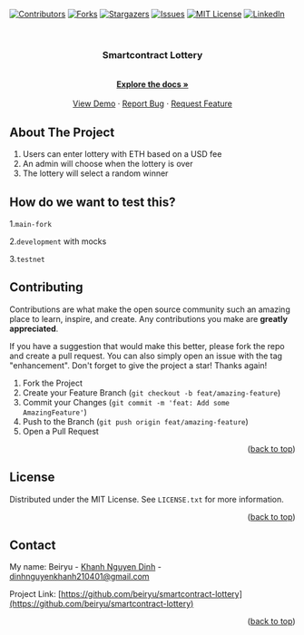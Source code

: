 <!-- Improved compatibility of back to top link: See: https://github.com/othneildrew/Best-README-Template/pull/73 -->

<a name="readme-top"></a>

<!--
*** Thanks for checking out the Best-README-Template. If you have a suggestion
*** that would make this better, please fork the repo and create a pull request
*** or simply open an issue with the tag "enhancement".
*** Don't forget to give the project a star!
*** Thanks again! Now go create something AMAZING! :D
-->

<!-- PROJECT SHIELDS -->
<!--
*** I'm using markdown "reference style" links for readability.
*** Reference links are enclosed in brackets [ ] instead of parentheses ( ).
*** See the bottom of this document for the declaration of the reference variables
*** for contributors-url, forks-url, etc. This is an optional, concise syntax you may use.
*** https://www.markdownguide.org/basic-syntax/#reference-style-links
-->

[![Contributors][contributors-shield]][contributors-url]
[![Forks][forks-shield]][forks-url]
[![Stargazers][stars-shield]][stars-url]
[![Issues][issues-shield]][issues-url]
[![MIT License][license-shield]][license-url]
[![LinkedIn][linkedin-shield]][linkedin-url]

<!-- PROJECT LOGO -->
<br />
<div align="center">
  <h3 align="center">Smartcontract Lottery</h3>

  <p align="center">
    <br />
    <a href="https://github.com/beiryu/smartcontract-lottery"><strong>Explore the docs »</strong></a>
    <br />
    <br />
    <a href="https://github.com/beiryu/smartcontract-lottery">View Demo</a>
    ·
    <a href="https://github.com/beiryu/smartcontract-lottery/issues">Report Bug</a>
    ·
    <a href="https://github.com/beiryu/smartcontract-lottery/issues">Request Feature</a>
  </p>
</div>

<!-- ABOUT THE PROJECT -->

## About The Project

1. Users can enter lottery with ETH based on a USD fee
2. An admin will choose when the lottery is over
3. The lottery will select a random winner

## How do we want to test this?

1.`main-fork`

2.`development` with mocks

3.`testnet`

<!-- CONTRIBUTING -->

## Contributing

Contributions are what make the open source community such an amazing place to learn, inspire, and create. Any contributions you make are **greatly appreciated**.

If you have a suggestion that would make this better, please fork the repo and create a pull request. You can also simply open an issue with the tag "enhancement".
Don't forget to give the project a star! Thanks again!

1. Fork the Project
2. Create your Feature Branch (`git checkout -b feat/amazing-feature`)
3. Commit your Changes (`git commit -m 'feat: Add some AmazingFeature'`)
4. Push to the Branch (`git push origin feat/amazing-feature`)
5. Open a Pull Request

<p align="right">(<a href="#readme-top">back to top</a>)</p>

<!-- LICENSE -->

## License

Distributed under the MIT License. See `LICENSE.txt` for more information.

<p align="right">(<a href="#readme-top">back to top</a>)</p>

<!-- CONTACT -->

## Contact

My name: Beiryu - [Khanh Nguyen Dinh](https://www.facebook.com/khanhjj.dinh/) - dinhnguyenkhanh210401@gmail.com

Project Link: [https://github.com/beiryu/smartcontract-lottery](https://github.com/beiryu/smartcontract-lottery)

<p align="right">(<a href="#readme-top">back to top</a>)</p>

<!-- MARKDOWN LINKS & IMAGES -->
<!-- https://www.markdownguide.org/basic-syntax/#reference-style-links -->

[contributors-shield]: https://img.shields.io/github/contributors/beiryu/game-hub.svg?style=for-the-badge
[contributors-url]: https://github.com/beiryu/game-hub/graphs/contributors
[forks-shield]: https://img.shields.io/github/forks/beiryu/game-hub.svg?style=for-the-badge
[forks-url]: https://github.com/beiryu/game-hub/network/members
[stars-shield]: https://img.shields.io/github/stars/beiryu/game-hub.svg?style=for-the-badge
[stars-url]: https://github.com/beiryu/game-hub/stargazers
[issues-shield]: https://img.shields.io/github/issues/beiryu/game-hub.svg?style=for-the-badge
[issues-url]: https://github.com/beiryu/game-hub/issues
[license-shield]: https://img.shields.io/github/license/beiryu/game-hub.svg?style=for-the-badge
[license-url]: https://github.com/beiryu/game-hub/blob/master/LICENSE.txt
[linkedin-shield]: https://img.shields.io/badge/-LinkedIn-black.svg?style=for-the-badge&logo=linkedin&colorB=555
[linkedin-url]: https://www.linkedin.com/in/khanh-ndinh
[product-screenshot]: public/images/screenshot.png
[React.js]: https://img.shields.io/badge/React-000000?style=for-the-badge&logo=react&logoColor=white
[React-url]: https://reactjs.org/
[Chakra UI]: https://img.shields.io/badge/chkraui-000000?style=for-the-badge&logo=chakraui&logoColor=white
[Chakra-ui-url]: https://vuejs.org/
